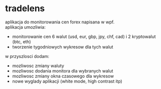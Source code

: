 # tradelens
aplikacja do monitorowania cen forex napisana w wpf. <br>
aplikacja umozliwia:
- monitorowanie cen 6 walut (usd, eur, gbp, jpy, chf, cad) i 2 kryptowalut (btc, eth)
- tworzenie tygodniowych wykresow dla tych walut

<!-- -->

w przyszlosci dodam:
- mozliwosc zmiany waluty
- mozliwosc dodania monitora dla wybranych walut
- mozliwosc zmiany okna czasowego dla wykresow
- nowe wyglady aplikacji (white mode, high contrast itp)
